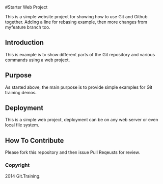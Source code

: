 #Starter Web Project

This is a simple website project for
showing how to use Git and Github together. Adding a line for rebasing example, then more changes from myfeature branch too.

## Introduction

This is example is to show different parts 
of the Git repository and various commands
using a web project.

## Purpose

As started above, the main purpose is to 
provide simple examples for Git training 
demos.

## Deployment

This is a simple web project, deployment
can be on any web server or even local
file system.

## How To Contribute

Please fork this repository and then issue Pull Reqeusts for review.

### Copyright

2014 Git.Training.
